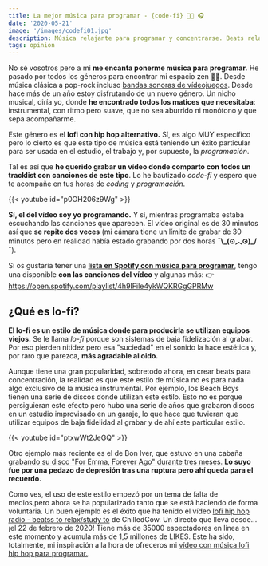 ```yaml
---
title: La mejor música para programar - {code-fi} 👨‍💻 🎧
date: '2020-05-21'
image: '/images/codefi01.jpg'
description: Música relajante para programar y concentrarse. Beats relajantes, chill con hip hop alternativo y lofi 🎵.
tags: opinion
---
```


No sé vosotros pero a mi **me encanta ponerme música para programar.** He pasado por todos los géneros para encontrar mi espacio zen 👨‍💻. Desde música clásica a pop-rock incluso [bandas sonoras de vídeojuegos](https://open.spotify.com/playlist/1K9Lxa1YSDaNgjxb3vkIGT). Desde hace más de un año estoy disfrutando de un nuevo género. Un nicho musical, diría yo, donde **he encontrado todos los matices que necesitaba**: instrumental, con ritmo pero suave, que no sea aburrido ni monótono y que sepa acompañarme.

Este género es el **lofi con hip hop alternativo.** Sí, es algo MUY específico pero lo cierto es que este tipo de música está teniendo un éxito particular para ser usada en el estudio, el trabajo y, por supuesto, la *programación*.

Tal es así que **he querido grabar un vídeo donde comparto con todos un tracklist con canciones de este tipo**. Lo he bautizado *code-fi* y espero que te acompañe en tus horas de *coding* y *programación*.

{{< youtube id="p0OH206z9Wg" >}}

**Sí, el del vídeo soy yo programando.** Y sí, mientras programaba estaba escuchando las canciones que aparecen. El vídeo original es de 30 minutos así que **se repite dos veces** (mi cámara tiene un límite de grabar de 30 minutos pero en realidad había estado grabando por dos horas **¯\\\_(⊙︿⊙)_/¯**).

Si os gustaría tener una [**lista en Spotify con música para programar**](https://open.spotify.com/playlist/4h9IFile4ykWQKRGgGPRMw), tengo una disponible **con las canciones del vídeo** y algunas más:
👉 https://open.spotify.com/playlist/4h9IFile4ykWQKRGgGPRMw

## ¿Qué es lo-fi?

**El lo-fi es un estilo de música donde para producirla se utilizan equipos viejos.** Se le llama *lo-fi* porque son sistemas de baja fidelización al grabar. Por eso pierden nitidez pero esa "suciedad" en el sonido la hace estética y, por raro que parezca, **más agradable al oido.**

Aunque tiene una gran popularidad, sobretodo ahora, en crear beats para concentración, la realidad es que este estilo de música no es para nada algo exclusivo de la música instrumental. Por ejemplo, los Beach Boys tienen una serie de discos donde utilizan este estilo. Esto no es porque persiguieran este efecto pero hubo una serie de años que grabaron discos en un estudio improvisado en un garaje, lo que hace que tuvieran que utilizar equipos de baja fidelidad al grabar y de ahí este particular estilo.

{{< youtube id="ptxwWt2JeGQ" >}}

Otro ejemplo más reciente es el de Bon Iver, que estuvo en una cabaña [grabando su disco "For Emma, Forever Ago" durante tres meses.](https://www.youtube.com/watch?v=LuQrLsTUcN0&list=PLbXs0eMAyRFuZ4DrqzdMfLsJZk-K7ZySC) **Lo suyo fue por una pedazo de depresión tras una ruptura pero ahí queda para el recuerdo.**

Como ves, el uso de este estilo empezó por un tema de falta de medios,pero ahora se ha popularizado tanto que se está haciendo de forma voluntaria. Un buen ejemplo es el éxito que ha tenido el vídeo [lofi hip hop radio - beatss to relax/study to](https://www.youtube.com/watch?v=5qap5aO4i9A) de ChilledCow. Un directo que lleva desde... ¡el 22 de febrero de 2020! Tiene más de 35000 espectadores en línea en este momento y acumula más de 1,5 millones de LIKES. Este ha sido, totalmente, mi inspiración a la hora de ofreceros mi [vídeo con música lofi hip hop para programar.](https://www.youtube.com/watch?v=p0OH206z9Wg).
